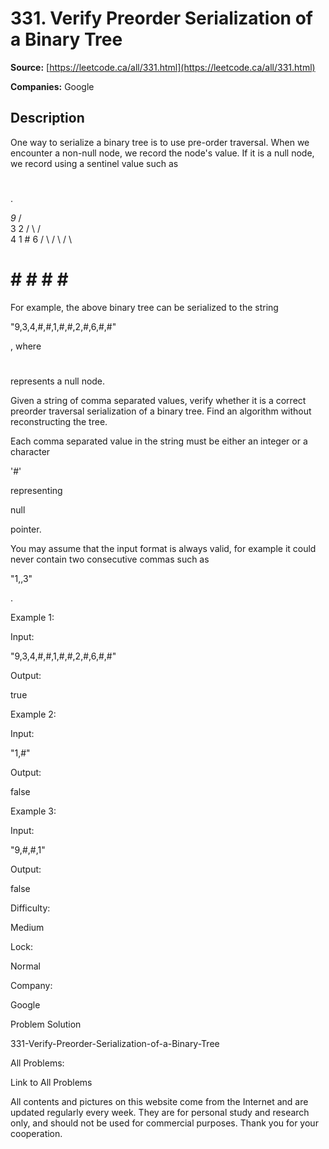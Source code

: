 # 331. Verify Preorder Serialization of a Binary Tree

**Source:** [https://leetcode.ca/all/331.html](https://leetcode.ca/all/331.html)

**Companies:** Google

## Description

One way to serialize a binary tree is to use pre-order traversal. When we encounter a
        non-null node, we record the node's value. If it is a null node, we record using a
        sentinel value such as

#

.

_9_
    /   \
   3     2
  / \   / \
 4   1  #  6
/ \ / \   / \
# # # #   # #

For example, the above binary tree can be serialized to the string

"9,3,4,#,#,1,#,#,2,#,6,#,#"

,
        where

#

represents a null node.

Given a string of comma separated values, verify whether it is a correct preorder traversal
        serialization of a binary tree. Find an algorithm without reconstructing the tree.

Each comma separated value in the string must be either an integer or a character

'#'

representing

null

pointer.

You may assume that the input format is always valid, for example it could never contain two
        consecutive commas such as

"1,,3"

.

Example 1:

Input:

"9,3,4,#,#,1,#,#,2,#,6,#,#"

Output:

true

Example 2:

Input:

"1,#"

Output:

false

Example 3:

Input:

"9,#,#,1"

Output:

false

Difficulty:

Medium

Lock:

Normal

Company:

Google

Problem Solution

331-Verify-Preorder-Serialization-of-a-Binary-Tree

All Problems:

Link to All Problems

All contents and pictures on this website come from the Internet and are updated regularly every week. They are for personal study and research only, and should not be used for commercial purposes. Thank you for your cooperation.

